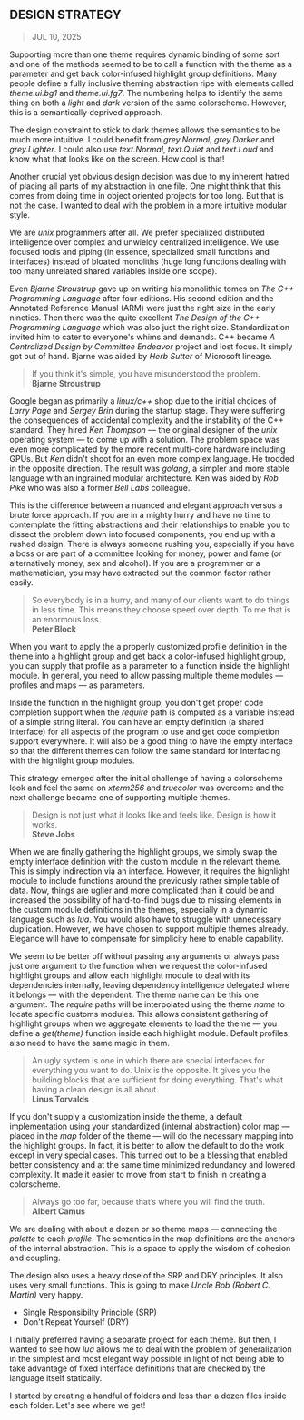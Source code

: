 ## DESIGN STRATEGY
> JUL 10, 2025

Supporting more than one theme requires dynamic binding of some sort
and one of the methods seemed to be to call a function with the theme
as a parameter and get back color-infused highlight group definitions.
Many people define a fully inclusive theming abstraction ripe with
elements called _theme.ui.bg1_ and _theme.ui.fg7_.
The numbering helps to identify the same thing on both a _light_
and _dark_ version of the same colorscheme.  However, this
is a semantically deprived approach.

The design constraint to stick to dark themes allows the semantics
to be much more intuitive.  I could benefit from _grey.Normal_,
_grey.Darker_ and _grey.Lighter_.  I could also use _text.Normal_,
_text.Quiet_ and _text.Loud_ and know what that looks like on
the screen.  How cool is that!

Another crucial yet obvious design decision was due to my inherent
hatred of placing all parts of my abstraction in one file.
One might think that this comes from doing time in object oriented
projects for too long.  But that is not the case.
I wanted to deal with the problem in a more intuitive modular style.

We are _unix_ programmers after all.  We prefer specialized distributed
intelligence over complex and unwieldy centralized intelligence.
We use focused tools and piping (in essence, specialized small functions
and interfaces) instead of bloated monoliths (huge long functions
dealing with too many unrelated shared variables inside one scope).

Even _Bjarne Stroustrup_ gave up on writing his monolithic tomes on
_The C++ Programming Language_ after four editions.
His second edition and the Annotated Reference Manual (ARM) were just
the right size in the early nineties.
Then there was the quite excellent _The Design of the C++ Programming
Language_ which was also just the right size.
Standardization invited him to cater to everyone's whims and demands.
C++ became _A Centralized Design by Committee Endeavor_ project
and lost focus. It simply got out of hand.  Bjarne was aided by
_Herb Sutter_ of Microsoft lineage.

> If you think it's simple, you have misunderstood the problem.  
> **Bjarne Stroustrup**

Google began as primarily a _linux/c++_ shop due to the initial choices
of _Larry Page_ and _Sergey Brin_ during the startup stage.
They were suffering the consequences of accidental complexity and
the instability of the C++ standard.
They hired _Ken Thompson_ — the original designer of the _unix_
operating system — to come up with a solution.
The problem space was even more complicated by the more recent
multi-core hardware including GPUs.
But _Ken_ didn't shoot for an even more complex language.
He trodded in the opposite direction.
The result was _golang_, a simpler and more stable language with
an ingrained modular architecture.
Ken was aided by _Rob Pike_ who was also a former _Bell Labs_
colleague.

This is the difference between a nuanced and elegant approach
versus a brute force approach.
If you are in a mighty hurry and have no time to contemplate
the fitting abstractions and their relationships to enable
you to dissect the problem down into focused components,
you end up with a rushed design.
There is always someone rushing you, especially if you have
a boss or are part of a committee looking for money, power
and fame (or alternatively money, sex and alcohol).
If you are a programmer or a mathematician, you may have
extracted out the common factor rather easily.

> So everybody is in a hurry, and many of our clients want to do
> things in less time.
> This means they choose speed over depth.
> To me that is an enormous loss.  
> **Peter Block**

When you want to apply the a properly customized profile definition
in the theme into a highlight group and get back a color-infused highlight
group, you can supply that profile as a parameter to a function inside
the highlight module. In general, you need to allow passing multiple theme
modules — profiles and maps — as parameters.

Inside the function in the highlight group, you don't get proper code
completion support when the _require_ path is computed as a variable
instead of a simple string literal.
You can have an empty definition (a shared interface) for all aspects
of the program to use and get code completion support everywhere.
It will also be a good thing to have the empty interface so that the
different themes can follow the same standard for interfacing with
the highlight group modules.

This strategy emerged after the initial challenge of having a
colorscheme look and feel the same on _xterm256_ and _truecolor_
was overcome and the next challenge became one of supporting
multiple themes.

> Design is not just what it looks like and feels like.
> Design is how it works.  
> **Steve Jobs**

When we are finally gathering the highlight groups, we simply swap the
empty interface definition with the custom module in the relevant theme.
This is simply indirection via an interface.
However, it requires the highlight module to include functions
around the previously rather simple table of data.
Now, things are uglier and more complicated than it could be
and increased the possibility of hard-to-find bugs due to missing
elements in the custom module definitions in the themes, especially
in a dynamic language such as _lua_.  You would also have to struggle
with unnecessary duplication.  However, we have chosen to support
multiple themes already.  Elegance will have to compensate for
simplicity here to enable capability.

We seem to be better off without passing any arguments or always pass
just one argument to the function when we request the color-infused
highlight groups and allow each highlight module to deal with its
dependencies internally, leaving dependency intelligence delegated
where it belongs — with the dependent.  The theme name can be this
one argument.  The _require_ paths will be interpolated using
the theme _name_ to locate specific customs modules.
This allows consistent gathering of highlight groups
when we aggregate elements to load the theme — you define
a _get(theme)_ function inside each highlight module.
Default profiles also need to have the same magic in them.

> An ugly system is one in which there are special interfaces for
> everything you want to do.
> Unix is the opposite. It gives you the building blocks that are
> sufficient for doing everything.
> That's what having a clean design is all about.  
> **Linus Torvalds**

If you don't supply a customization inside the theme, a default
implementation using your standardized (internal abstraction)
color map — placed in the _map_ folder of the theme — will do the
necessary mapping into the highlight groups.
In fact, it is better to allow the default to do the work except
in very special cases.
This turned out to be a blessing that enabled better consistency
and at the same time minimized redundancy and lowered complexity.
It made it easier to move from start to finish in creating
a colorscheme.

> Always go too far, because that’s where you will find the truth.    
> **Albert Camus**

We are dealing with about a dozen or so theme maps — connecting
the _palette_ to each _profile_.  The semantics in the map
definitions are the anchors of the internal abstraction.
This is a space to apply the wisdom of cohesion and coupling.

The design also uses a heavy dose of the SRP and DRY principles.
It also uses very small functions.
This is going to make _Uncle Bob (Robert C. Martin)_ very happy.

* Single Responsibilty Principle (SRP)
* Don't Repeat Yourself (DRY)

I initially preferred having a separate project for each theme.
But then, I wanted to see how _lua_ allows me to deal with the
problem of generalization in the simplest and most elegant way
possible in light of not being able to take advantage of fixed
interface definitions that are checked by the language itself
statically.

I started by creating a handful of folders and less than
a dozen files inside each folder.
Let's see where we get!
